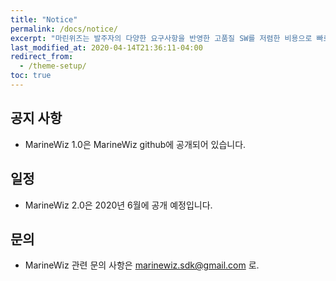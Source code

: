 ```yaml
---
title: "Notice"
permalink: /docs/notice/
excerpt: "마린위즈는 발주자의 다양한 요구사항을 반영한 고품질 SW를 저렴한 비용으로 빠르게 개발 가능한 조선해양특화 SW통합개발도구이다."
last_modified_at: 2020-04-14T21:36:11-04:00
redirect_from:
  - /theme-setup/
toc: true
---
```


## 공지 사항
  - MarineWiz 1.0은 MarineWiz github에 공개되어 있습니다.

## 일정
  - MarineWiz 2.0은 2020년 6월에 공개 예정입니다.

## 문의
  - MarineWiz 관련 문의 사항은 marinewiz.sdk@gmail.com 로.

